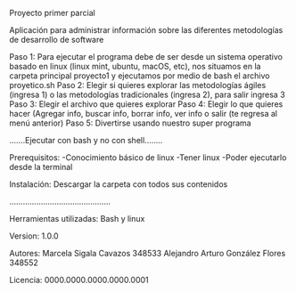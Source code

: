 Proyecto primer parcial

Aplicación para administrar información sobre las diferentes metodologías de desarrollo de software

Paso 1: 
Para ejecutar el programa debe de ser desde un sistema operativo basado en linux (linux mint, ubuntu, macOS, etc), nos situamos en la carpeta principal proyecto1 y ejecutamos por medio de bash el archivo proyetico.sh
Paso 2:
Elegir si quieres explorar las metodologías ágiles (ingresa 1) o las metodologías tradicionales (ingresa 2), para salir ingresa 3
Paso 3:
Elegir el archivo que quieres explorar
Paso 4: 
Elegir lo que quieres hacer (Agregar info, buscar info, borrar info, ver info o salir (te regresa al menú anterior)
Paso 5: 
Divertirse usando nuestro super programa

.......Ejecutar con bash y no con shell........

Prerequisitos: 
-Conocimiento básico de linux
-Tener linux
-Poder ejecutarlo desde la terminal

Instalación:
Descargar la carpeta con todos sus contenidos

.............................................

Herramientas utilizadas: 
Bash y linux

Version: 1.0.0

Autores: 
Marcela Sigala Cavazos 348533 
Alejandro Arturo González Flores 348552 

Licencia: 0000.0000.0000.0000.0001
